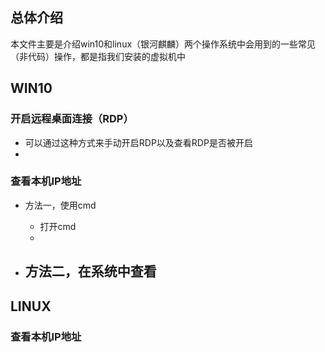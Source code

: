 ## 总体介绍

​	本文件主要是介绍win10和linux（银河麒麟）两个操作系统中会用到的一些常见（非代码）操作，都是指我们安装的虚拟机中



## WIN10

### 开启远程桌面连接（RDP）

- 可以通过这种方式来手动开启RDP以及查看RDP是否被开启
- 

### 查看本机IP地址

- 方法一，使用cmd
  - 打开cmd
  - 

- 方法二，在系统中查看
  - 



## LINUX

### 查看本机IP地址

